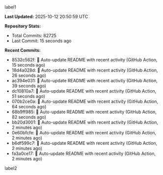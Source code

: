 
label1 
<!-- ACTIVITY_START -->
**Last Updated:** 2025-10-12 20:50:59 UTC

**Repository Stats:**
- Total Commits: 82725
- Last Commit: 15 seconds ago

**Recent Commits:**
- 8532c562f: 🤖 Auto-update README with recent activity (GitHub Action, 15 seconds ago)
- 18d4a028d: 🤖 Auto-update README with recent activity (GitHub Action, 26 seconds ago)
- ac394e031: 🤖 Auto-update README with recent activity (GitHub Action, 39 seconds ago)
- dc10810a7: 🤖 Auto-update README with recent activity (GitHub Action, 51 seconds ago)
- 070b2ce0a: 🤖 Auto-update README with recent activity (GitHub Action, 64 seconds ago)
- 68b9ff985: 🤖 Auto-update README with recent activity (GitHub Action, 82 seconds ago)
- bb20d3001: 🤖 Auto-update README with recent activity (GitHub Action, 2 minutes ago)
- 0e60bfcfe: 🤖 Auto-update README with recent activity (GitHub Action, 2 minutes ago)
- b6df599c7: 🤖 Auto-update README with recent activity (GitHub Action, 2 minutes ago)
- fa3a0ce17: 🤖 Auto-update README with recent activity (GitHub Action, 2 minutes ago)
<!-- ACTIVITY_END -->

label2
